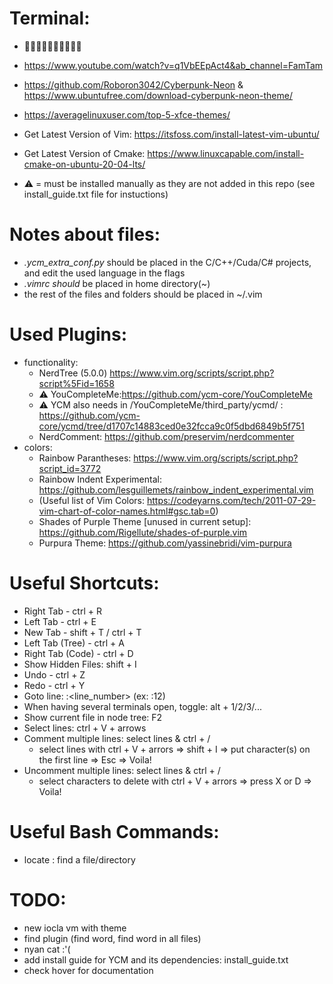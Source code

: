 Terminal:
==========
- 🐱‍🚀🐱‍👤🐱‍👓🐱‍🏍🐱‍💻 
- https://www.youtube.com/watch?v=q1VbEEpAct4&ab_channel=FamTam
- https://github.com/Roboron3042/Cyberpunk-Neon & https://www.ubuntufree.com/download-cyberpunk-neon-theme/
- https://averagelinuxuser.com/top-5-xfce-themes/
- Get Latest Version of Vim: https://itsfoss.com/install-latest-vim-ubuntu/
- Get Latest Version of Cmake: https://www.linuxcapable.com/install-cmake-on-ubuntu-20-04-lts/

- ⚠️ = must be installed manually as they are not added in this repo (see install_guide.txt file for instuctions)

Notes about files:
==================
- *.ycm_extra_conf.py* should be placed in the C/C++/Cuda/C# projects, and edit the used language in the flags
- *.vimrc should* be placed in home directory(~)
- the rest of the files and folders should be placed in ~/.vim

Used Plugins:
=============
- functionality:
  - NerdTree (5.0.0) https://www.vim.org/scripts/script.php?script%5Fid=1658
  - ⚠️ YouCompleteMe:https://github.com/ycm-core/YouCompleteMe
  - ⚠️ YCM also needs in /YouCompleteMe/third_party/ycmd/ : https://github.com/ycm-core/ycmd/tree/d1707c14883ced0e32fcca9c0f5dbd6849b5f751
  - NerdComment: https://github.com/preservim/nerdcommenter
- colors:
  - Rainbow Parantheses: https://www.vim.org/scripts/script.php?script_id=3772
  - Rainbow Indent Experimental: https://github.com/lesguillemets/rainbow_indent_experimental.vim
  - (Useful list of Vim Colors: https://codeyarns.com/tech/2011-07-29-vim-chart-of-color-names.html#gsc.tab=0)
  - Shades of Purple Theme [unused in current setup]: https://github.com/Rigellute/shades-of-purple.vim
  - Purpura Theme: https://github.com/yassinebridi/vim-purpura

Useful Shortcuts:
=================
- Right Tab - ctrl + R
- Left Tab - ctrl + E
- New Tab - shift + T / ctrl + T
- Left Tab (Tree) - ctrl + A
- Right Tab (Code) - ctrl + D
- Show Hidden Files: shift + I
- Undo - ctrl + Z
- Redo - ctrl + Y
- Goto line: :<line_number> (ex: :12)
- When having several terminals open, toggle: alt + 1/2/3/...
- Show current file in node tree: F2
- Select lines: ctrl + V + arrows
- Comment multiple lines: select lines & ctrl + /
  - select lines with ctrl + V + arrors => shift + I => put character(s) on the first line => Esc => Voila!
- Uncomment multiple lines: select lines & ctrl + /
  - select characters to delete with ctrl + V + arrors => press X or D => Voila!

Useful Bash Commands:
=====================
- locate <pattern>: find a file/directory


TODO:
=====
- new iocla vm with theme
- find plugin (find word, find word in all files)
- nyan cat :'(
- add install guide for YCM and its dependencies: install_guide.txt
- check hover for documentation
